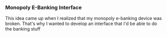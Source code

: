 ### Monopoly E-Banking Interface

This idea came up when I realized that my monopoly e-banking device was broken. That's why I wanted to develop an interface that I'd be able to do the banking stuff
